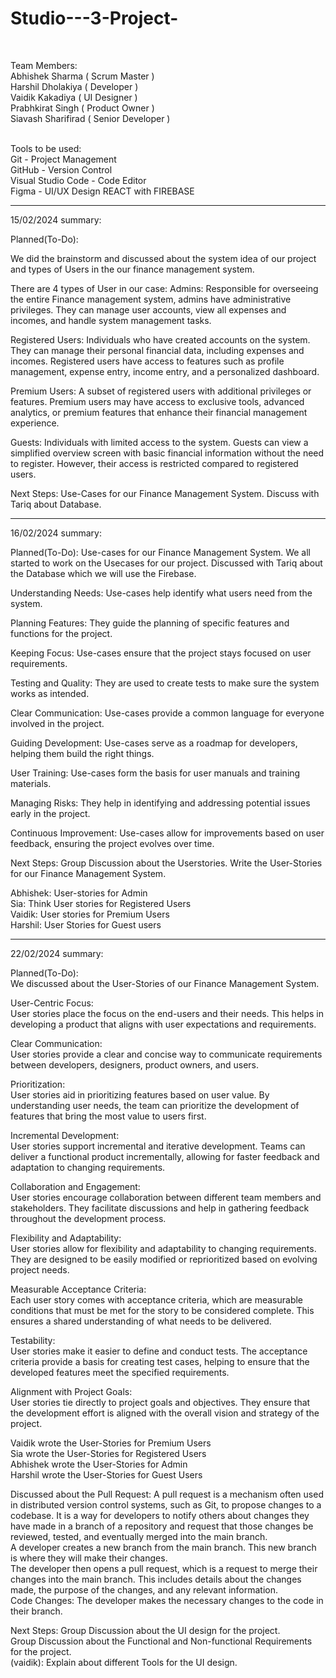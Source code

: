 # Studio---3-Project-<br>
<br>

Team Members:<br>
Abhishek Sharma ( Scrum Master )<br>
Harshil Dholakiya ( Developer )<br>
Vaidik Kakadiya ( UI Designer )<br>
Prabhkirat Singh ( Product Owner )<br>
Siavash Sharifirad ( Senior Developer )<br>
<br>

Tools to be used:<br>
Git - Project Management<br>
GitHub - Version Control<br>
Visual Studio Code - Code Editor<br>
Figma - UI/UX Design
REACT with FIREBASE

-------------------------------------------------------------------
15/02/2024 summary: 

Planned(To-Do): 

We did the brainstorm and discussed about the system idea of our project and types of Users in the our finance management system.

There are 4 types of User in our case:
Admins: Responsible for overseeing the entire Finance management system, admins have administrative privileges. They can manage user accounts, view all expenses and incomes, and handle system management tasks.

Registered Users: Individuals who have created accounts on the system. They can manage their personal financial data, including expenses and incomes. Registered users have access to features such as profile management, expense entry, income entry, and a personalized dashboard.

Premium Users: A subset of registered users with additional privileges or features. Premium users may have access to exclusive tools, advanced analytics, or premium features that enhance their financial management experience.

Guests: Individuals with limited access to the system. Guests can view a simplified overview screen with basic financial information without the need to register. However, their access is restricted compared to registered users.

Next Steps: 
Use-Cases for our Finance Management System.
Discuss with Tariq about Database. 

---------------------------------------------------------------------
16/02/2024 summary:

Planned(To-Do): 
Use-cases for our Finance Management System.
We all started to work on the Usecases for our project. 
Discussed with Tariq about the Database which we will use the Firebase.

Understanding Needs:
Use-cases help identify what users need from the system.

Planning Features:
They guide the planning of specific features and functions for the project.

Keeping Focus:
Use-cases ensure that the project stays focused on user requirements.

Testing and Quality:
They are used to create tests to make sure the system works as intended.

Clear Communication:
Use-cases provide a common language for everyone involved in the project.

Guiding Development:
Use-cases serve as a roadmap for developers, helping them build the right things.

User Training:
Use-cases form the basis for user manuals and training materials.

Managing Risks:
They help in identifying and addressing potential issues early in the project.

Continuous Improvement:
Use-cases allow for improvements based on user feedback, ensuring the project evolves over time.

Next Steps:
Group Discussion about the Userstories.
Write the User-Stories for our Finance Management System.

Abhishek: User-stories for Admin<br>
Sia: Think User stories for Registered Users<br>
Vaidik: User stories for Premium Users<br>
Harshil: User Stories for Guest users<br>

---------------------------------------------------------------------------------------------------------------
22/02/2024 summary:

Planned(To-Do): <br>
We discussed about the User-Stories of our Finance Management System.<br>

User-Centric Focus:<br>
User stories place the focus on the end-users and their needs. This helps in developing a product that aligns with user expectations and requirements.<br>

Clear Communication:<br>
User stories provide a clear and concise way to communicate requirements between developers, designers, product owners, and users.<br>

Prioritization:<br>
User stories aid in prioritizing features based on user value. By understanding user needs, the team can prioritize the development of features that bring the most value to users first.<br>

Incremental Development:<br>
User stories support incremental and iterative development. Teams can deliver a functional product incrementally, allowing for faster feedback and adaptation to changing requirements.<br>

Collaboration and Engagement:<br>
User stories encourage collaboration between different team members and stakeholders. They facilitate discussions and help in gathering feedback throughout the development process.<br>

Flexibility and Adaptability:<br>
User stories allow for flexibility and adaptability to changing requirements. They are designed to be easily modified or reprioritized based on evolving project needs.<br>

Measurable Acceptance Criteria:<br>
Each user story comes with acceptance criteria, which are measurable conditions that must be met for the story to be considered complete. This ensures a shared understanding of what needs to be delivered.<br>

Testability:<br>
User stories make it easier to define and conduct tests. The acceptance criteria provide a basis for creating test cases, helping to ensure that the developed features meet the specified requirements.<br>

Alignment with Project Goals:<br>
User stories tie directly to project goals and objectives. They ensure that the development effort is aligned with the overall vision and strategy of the project.<br>

Vaidik wrote the User-Stories for Premium Users<br>
Sia wrote the User-Stories for Registered Users<br>
Abhishek wrote the User-Stories for Admin<br>
Harshil wrote the User-Stories for Guest Users<br>

Discussed about the Pull Request: 
A pull request is a mechanism often used in distributed version control systems, such as Git, to propose changes to a codebase. It is a way for developers to notify others about changes they have made in a branch of a repository and request that those changes be reviewed, tested, and eventually merged into the main branch.<br>
A developer creates a new branch from the main branch. This new branch is where they will make their changes.<br>
The developer then opens a pull request, which is a request to merge their changes into the main branch. This includes details about the changes made, the purpose of the changes, and any relevant information.<br>
Code Changes: The developer makes the necessary changes to the code in their branch.<br>

Next Steps:
Group Discussion about the UI design for the project.<br>
Group Discussion about the Functional and Non-functional Requirements for the project.<br>
(vaidik): Explain about different Tools for the UI design. <br>









